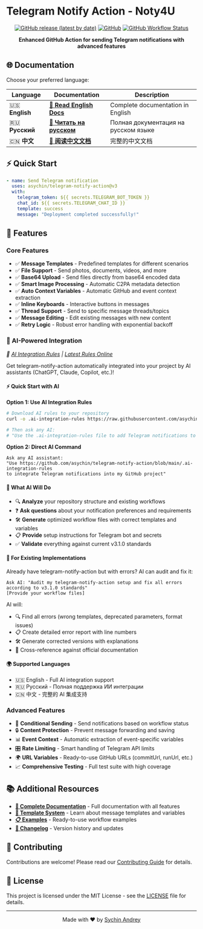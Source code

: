 # Telegram Notify Action - Noty4U

<div align="center">

[![GitHub release (latest by date)](https://img.shields.io/github/v/release/asychin/telegram-notify-action)](https://github.com/asychin/telegram-notify-action/releases)
[![GitHub](https://img.shields.io/github/license/asychin/telegram-notify-action)](LICENSE)
[![GitHub Workflow Status](https://img.shields.io/github/actions/workflow/status/asychin/telegram-notify-action/test.yml)](https://github.com/asychin/telegram-notify-action/actions)

**Enhanced GitHub Action for sending Telegram notifications with advanced features**

</div>

## 🌐 Documentation

Choose your preferred language:

<div align="center">

| Language       | Documentation                                 | Description                          |
| -------------- | --------------------------------------------- | ------------------------------------ |
| 🇺🇸 **English** | **[📖 Read English Docs](docs/en/README.md)** | Complete documentation in English    |
| 🇷🇺 **Русский** | **[📖 Читать на русском](docs/ru/README.md)** | Полная документация на русском языке |
| 🇨🇳 **中文**    | **[📖 阅读中文文档](docs/zh/README.md)**      | 完整的中文文档                       |

</div>

## ⚡ Quick Start

```yaml
- name: Send Telegram notification
  uses: asychin/telegram-notify-action@v3
  with:
    telegram_token: ${{ secrets.TELEGRAM_BOT_TOKEN }}
    chat_id: ${{ secrets.TELEGRAM_CHAT_ID }}
    template: success
    message: "Deployment completed successfully!"
```

## 🔧 Features

### Core Features

- ✅ **Message Templates** - Predefined templates for different scenarios
- ✅ **File Support** - Send photos, documents, videos, and more
- ✅ **Base64 Upload** - Send files directly from base64 encoded data
- ✅ **Smart Image Processing** - Automatic C2PA metadata detection
- ✅ **Auto Context Variables** - Automatic GitHub and event context extraction
- ✅ **Inline Keyboards** - Interactive buttons in messages
- ✅ **Thread Support** - Send to specific message threads/topics
- ✅ **Message Editing** - Edit existing messages with new content
- ✅ **Retry Logic** - Robust error handling with exponential backoff

### 🤖 AI-Powered Integration

_📄 [AI Integration Rules](./.ai-integration-rules) | [Latest Rules Online](https://github.com/asychin/telegram-notify-action/blob/main/.ai-integration-rules)_

Get telegram-notify-action automatically integrated into your project by AI assistants (ChatGPT, Claude, Copilot, etc.)!

#### ⚡ Quick Start with AI

**Option 1: Use AI Integration Rules**

```bash
# Download AI rules to your repository
curl -o .ai-integration-rules https://raw.githubusercontent.com/asychin/telegram-notify-action/main/.ai-integration-rules

# Then ask any AI:
# "Use the .ai-integration-rules file to add Telegram notifications to my project"
```

**Option 2: Direct AI Command**

```
Ask any AI assistant:
"Use https://github.com/asychin/telegram-notify-action/blob/main/.ai-integration-rules
to integrate Telegram notifications into my GitHub project"
```

#### 🎯 What AI Will Do

- 🔍 **Analyze** your repository structure and existing workflows
- ❓ **Ask questions** about your notification preferences and requirements
- 🛠️ **Generate** optimized workflow files with correct templates and variables
- 📋 **Provide** setup instructions for Telegram bot and secrets
- ✅ **Validate** everything against current v3.1.0 standards

#### 🔧 For Existing Implementations

Already have telegram-notify-action but with errors? AI can audit and fix it:

```
Ask AI: "Audit my telegram-notify-action setup and fix all errors according to v3.1.0 standards"
[Provide your workflow files]
```

AI will:

- 🔍 Find all errors (wrong templates, deprecated parameters, format issues)
- 📋 Create detailed error report with line numbers
- 🛠️ Generate corrected versions with explanations
- 📖 Cross-reference against official documentation

#### 🌍 Supported Languages

- 🇺🇸 English - Full AI integration support
- 🇷🇺 Русский - Полная поддержка ИИ интеграции
- 🇨🇳 中文 - 完整的 AI 集成支持

### Advanced Features

- 🎯 **Conditional Sending** - Send notifications based on workflow status
- 🔒 **Content Protection** - Prevent message forwarding and saving
- 📊 **Event Context** - Automatic extraction of event-specific variables
- 🎛️ **Rate Limiting** - Smart handling of Telegram API limits
- 🌍 **URL Variables** - Ready-to-use GitHub URLs (commitUrl, runUrl, etc.)
- 📈 **Comprehensive Testing** - Full test suite with high coverage

## 📚 Additional Resources

- **[📖 Complete Documentation](docs/en/README.md)** - Full documentation with all features
- **[🎨 Template System](docs/en/TEMPLATE-SYSTEM.md)** - Learn about message templates and variables
- **[📋 Examples](examples/)** - Ready-to-use workflow examples
- **[📝 Changelog](CHANGELOG.md)** - Version history and updates

## 🤝 Contributing

Contributions are welcome! Please read our [Contributing Guide](CONTRIBUTING.md) for details.

## 📄 License

This project is licensed under the MIT License - see the [LICENSE](LICENSE) file for details.

---

<div align="center">
Made with ❤️ by <a href="https://github.com/asychin">Sychin Andrey</a>
</div>
